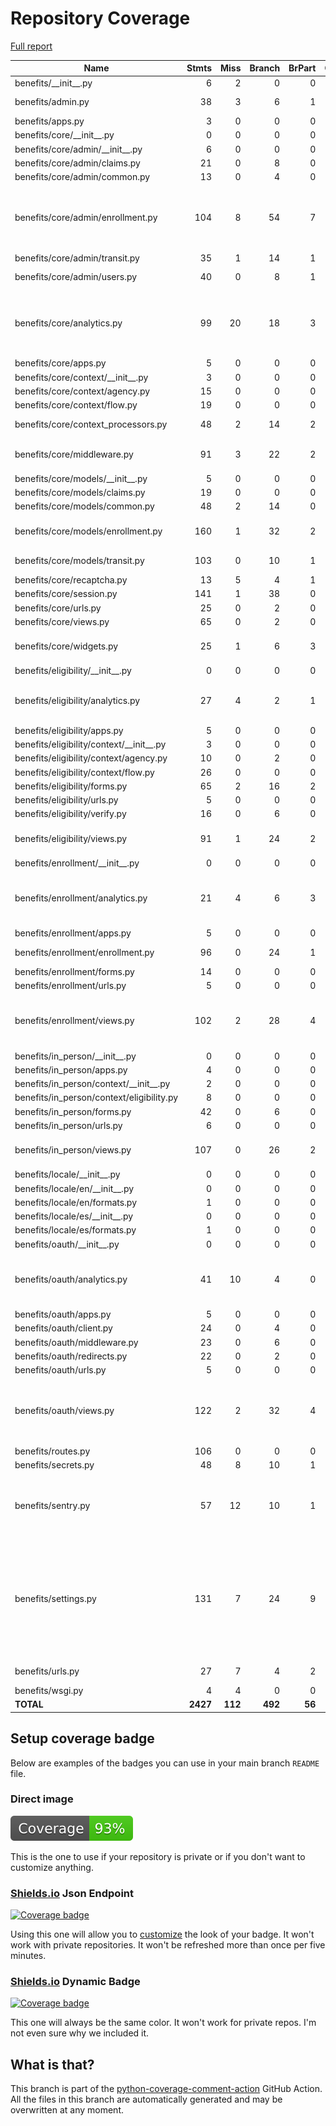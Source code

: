 # Repository Coverage

[Full report](https://htmlpreview.github.io/?https://github.com/cal-itp/benefits/blob/python-coverage-comment-action-data/htmlcov/index.html)

| Name                                         |    Stmts |     Miss |   Branch |   BrPart |   Cover |   Missing |
|--------------------------------------------- | -------: | -------: | -------: | -------: | ------: | --------: |
| benefits/\_\_init\_\_.py                     |        6 |        2 |        0 |        0 |     67% |       5-7 |
| benefits/admin.py                            |       38 |        3 |        6 |        1 |     86% |18-20, 61->73 |
| benefits/apps.py                             |        3 |        0 |        0 |        0 |    100% |           |
| benefits/core/\_\_init\_\_.py                |        0 |        0 |        0 |        0 |    100% |           |
| benefits/core/admin/\_\_init\_\_.py          |        6 |        0 |        0 |        0 |    100% |           |
| benefits/core/admin/claims.py                |       21 |        0 |        8 |        0 |    100% |           |
| benefits/core/admin/common.py                |       13 |        0 |        4 |        0 |    100% |           |
| benefits/core/admin/enrollment.py            |      104 |        8 |       54 |        7 |     89% |23, 35, 39, 45, 104, 118-119, 179 |
| benefits/core/admin/transit.py               |       35 |        1 |       14 |        1 |     96% |        46 |
| benefits/core/admin/users.py                 |       40 |        0 |        8 |        1 |     98% |  46->exit |
| benefits/core/analytics.py                   |       99 |       20 |       18 |        3 |     72% |136-138, 143, 149-171, 182 |
| benefits/core/apps.py                        |        5 |        0 |        0 |        0 |    100% |           |
| benefits/core/context/\_\_init\_\_.py        |        3 |        0 |        0 |        0 |    100% |           |
| benefits/core/context/agency.py              |       15 |        0 |        0 |        0 |    100% |           |
| benefits/core/context/flow.py                |       19 |        0 |        0 |        0 |    100% |           |
| benefits/core/context\_processors.py         |       48 |        2 |       14 |        2 |     94% |35->43, 88, 113 |
| benefits/core/middleware.py                  |       91 |        3 |       22 |        2 |     96% |58-59, 78->83, 146 |
| benefits/core/models/\_\_init\_\_.py         |        5 |        0 |        0 |        0 |    100% |           |
| benefits/core/models/claims.py               |       19 |        0 |        0 |        0 |    100% |           |
| benefits/core/models/common.py               |       48 |        2 |       14 |        0 |     97% |     86-87 |
| benefits/core/models/enrollment.py           |      160 |        1 |       32 |        2 |     98% |173, 277->288 |
| benefits/core/models/transit.py              |      103 |        0 |       10 |        1 |     99% |  207->215 |
| benefits/core/recaptcha.py                   |       13 |        5 |        4 |        1 |     53% |     26-32 |
| benefits/core/session.py                     |      141 |        1 |       38 |        0 |     99% |        52 |
| benefits/core/urls.py                        |       25 |        0 |        2 |        0 |    100% |           |
| benefits/core/views.py                       |       65 |        0 |        2 |        0 |    100% |           |
| benefits/core/widgets.py                     |       25 |        1 |        6 |        3 |     87% |17, 18->exit, 40->43 |
| benefits/eligibility/\_\_init\_\_.py         |        0 |        0 |        0 |        0 |    100% |           |
| benefits/eligibility/analytics.py            |       27 |        4 |        2 |        1 |     83% |21, 39->exit, 45, 55, 60 |
| benefits/eligibility/apps.py                 |        5 |        0 |        0 |        0 |    100% |           |
| benefits/eligibility/context/\_\_init\_\_.py |        3 |        0 |        0 |        0 |    100% |           |
| benefits/eligibility/context/agency.py       |       10 |        0 |        2 |        0 |    100% |           |
| benefits/eligibility/context/flow.py         |       26 |        0 |        0 |        0 |    100% |           |
| benefits/eligibility/forms.py                |       65 |        2 |       16 |        2 |     95% |   41, 141 |
| benefits/eligibility/urls.py                 |        5 |        0 |        0 |        0 |    100% |           |
| benefits/eligibility/verify.py               |       16 |        0 |        6 |        0 |    100% |           |
| benefits/eligibility/views.py                |       91 |        1 |       24 |        2 |     97% |48, 107->exit |
| benefits/enrollment/\_\_init\_\_.py          |        0 |        0 |        0 |        0 |    100% |           |
| benefits/enrollment/analytics.py             |       21 |        4 |        6 |        3 |     74% |21->23, 24, 32->exit, 43, 48, 61 |
| benefits/enrollment/apps.py                  |        5 |        0 |        0 |        0 |    100% |           |
| benefits/enrollment/enrollment.py            |       96 |        0 |       24 |        1 |     99% |  170->169 |
| benefits/enrollment/forms.py                 |       14 |        0 |        0 |        0 |    100% |           |
| benefits/enrollment/urls.py                  |        5 |        0 |        0 |        0 |    100% |           |
| benefits/enrollment/views.py                 |      102 |        2 |       28 |        4 |     95% |37->50, 79, 101->exit, 152 |
| benefits/in\_person/\_\_init\_\_.py          |        0 |        0 |        0 |        0 |    100% |           |
| benefits/in\_person/apps.py                  |        4 |        0 |        0 |        0 |    100% |           |
| benefits/in\_person/context/\_\_init\_\_.py  |        2 |        0 |        0 |        0 |    100% |           |
| benefits/in\_person/context/eligibility.py   |        8 |        0 |        0 |        0 |    100% |           |
| benefits/in\_person/forms.py                 |       42 |        0 |        6 |        0 |    100% |           |
| benefits/in\_person/urls.py                  |        6 |        0 |        0 |        0 |    100% |           |
| benefits/in\_person/views.py                 |      107 |        0 |       26 |        2 |     98% |60->75, 125->exit |
| benefits/locale/\_\_init\_\_.py              |        0 |        0 |        0 |        0 |    100% |           |
| benefits/locale/en/\_\_init\_\_.py           |        0 |        0 |        0 |        0 |    100% |           |
| benefits/locale/en/formats.py                |        1 |        0 |        0 |        0 |    100% |           |
| benefits/locale/es/\_\_init\_\_.py           |        0 |        0 |        0 |        0 |    100% |           |
| benefits/locale/es/formats.py                |        1 |        0 |        0 |        0 |    100% |           |
| benefits/oauth/\_\_init\_\_.py               |        0 |        0 |        0 |        0 |    100% |           |
| benefits/oauth/analytics.py                  |       41 |       10 |        4 |        0 |     78% |30, 37, 53, 60-61, 71, 76, 81, 86, 91 |
| benefits/oauth/apps.py                       |        5 |        0 |        0 |        0 |    100% |           |
| benefits/oauth/client.py                     |       24 |        0 |        4 |        0 |    100% |           |
| benefits/oauth/middleware.py                 |       23 |        0 |        6 |        0 |    100% |           |
| benefits/oauth/redirects.py                  |       22 |        0 |        2 |        0 |    100% |           |
| benefits/oauth/urls.py                       |        5 |        0 |        0 |        0 |    100% |           |
| benefits/oauth/views.py                      |      122 |        2 |       32 |        4 |     96% |78, 131->147, 144->135, 175 |
| benefits/routes.py                           |      106 |        0 |        0 |        0 |    100% |           |
| benefits/secrets.py                          |       48 |        8 |       10 |        1 |     81% |     90-99 |
| benefits/sentry.py                           |       57 |       12 |       10 |        1 |     81% |19, 24-25, 30, 34-35, 63-64, 87-108 |
| benefits/settings.py                         |      131 |        7 |       24 |        9 |     90% |104, 125->130, 141->144, 160, 313, 325, 327, 342, 354 |
| benefits/urls.py                             |       27 |        7 |        4 |        2 |     71% |33->44, 48-62 |
| benefits/wsgi.py                             |        4 |        4 |        0 |        0 |      0% |     10-17 |
|                                    **TOTAL** | **2427** |  **112** |  **492** |   **56** | **94%** |           |


## Setup coverage badge

Below are examples of the badges you can use in your main branch `README` file.

### Direct image

[![Coverage badge](https://raw.githubusercontent.com/cal-itp/benefits/python-coverage-comment-action-data/badge.svg)](https://htmlpreview.github.io/?https://github.com/cal-itp/benefits/blob/python-coverage-comment-action-data/htmlcov/index.html)

This is the one to use if your repository is private or if you don't want to customize anything.

### [Shields.io](https://shields.io) Json Endpoint

[![Coverage badge](https://img.shields.io/endpoint?url=https://raw.githubusercontent.com/cal-itp/benefits/python-coverage-comment-action-data/endpoint.json)](https://htmlpreview.github.io/?https://github.com/cal-itp/benefits/blob/python-coverage-comment-action-data/htmlcov/index.html)

Using this one will allow you to [customize](https://shields.io/endpoint) the look of your badge.
It won't work with private repositories. It won't be refreshed more than once per five minutes.

### [Shields.io](https://shields.io) Dynamic Badge

[![Coverage badge](https://img.shields.io/badge/dynamic/json?color=brightgreen&label=coverage&query=%24.message&url=https%3A%2F%2Fraw.githubusercontent.com%2Fcal-itp%2Fbenefits%2Fpython-coverage-comment-action-data%2Fendpoint.json)](https://htmlpreview.github.io/?https://github.com/cal-itp/benefits/blob/python-coverage-comment-action-data/htmlcov/index.html)

This one will always be the same color. It won't work for private repos. I'm not even sure why we included it.

## What is that?

This branch is part of the
[python-coverage-comment-action](https://github.com/marketplace/actions/python-coverage-comment)
GitHub Action. All the files in this branch are automatically generated and may be
overwritten at any moment.